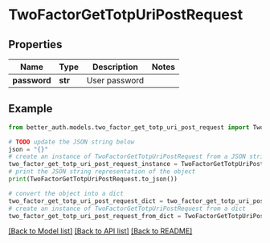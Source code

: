 # TwoFactorGetTotpUriPostRequest


## Properties

Name | Type | Description | Notes
------------ | ------------- | ------------- | -------------
**password** | **str** | User password | 

## Example

```python
from better_auth.models.two_factor_get_totp_uri_post_request import TwoFactorGetTotpUriPostRequest

# TODO update the JSON string below
json = "{}"
# create an instance of TwoFactorGetTotpUriPostRequest from a JSON string
two_factor_get_totp_uri_post_request_instance = TwoFactorGetTotpUriPostRequest.from_json(json)
# print the JSON string representation of the object
print(TwoFactorGetTotpUriPostRequest.to_json())

# convert the object into a dict
two_factor_get_totp_uri_post_request_dict = two_factor_get_totp_uri_post_request_instance.to_dict()
# create an instance of TwoFactorGetTotpUriPostRequest from a dict
two_factor_get_totp_uri_post_request_from_dict = TwoFactorGetTotpUriPostRequest.from_dict(two_factor_get_totp_uri_post_request_dict)
```
[[Back to Model list]](../README.md#documentation-for-models) [[Back to API list]](../README.md#documentation-for-api-endpoints) [[Back to README]](../README.md)


